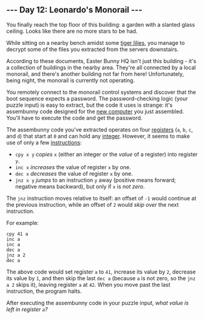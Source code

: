 ## \--- Day 12: Leonardo's Monorail ---

You finally reach the top floor of this building: a garden with a
slanted glass ceiling. Looks like there are no more stars to be had.

While sitting on a nearby bench amidst some [tiger
lilies](https://www.google.com/search?q=tiger+lilies&tbm=isch), you
manage to decrypt some of the files you extracted from the servers
downstairs.

According to these documents, Easter Bunny HQ isn't just this building -
it's a collection of buildings in the nearby area. They're all connected
by a local monorail, and there's another building not far from here\!
Unfortunately, being night, the monorail is currently not operating.

You remotely connect to the monorail control systems and discover that
the boot sequence expects a password. The password-checking logic (your
puzzle input) is easy to extract, but the code it uses is strange: it's
assembunny code designed for the [new computer](11) you just assembled.
You'll have to execute the code and get the password.

The assembunny code you've extracted operates on four
[registers](https://en.wikipedia.org/wiki/Processor_register) (`a`, `b`,
`c`, and `d`) that start at `0` and can hold any
[integer](https://en.wikipedia.org/wiki/Integer). However, it seems to
make use of only a few
[instructions](https://en.wikipedia.org/wiki/Instruction_set):

  - `cpy x y` *copies* `x` (either an integer or the *value* of a
    register) into register `y`.
  - `inc x` *increases* the value of register `x` by one.
  - `dec x` *decreases* the value of register `x` by one.
  - `jnz x y` *jumps* to an instruction `y` away (positive means
    forward; negative means backward), but only if `x` is *not zero*.

The `jnz` instruction moves relative to itself: an offset of `-1` would
continue at the previous instruction, while an offset of `2` would *skip
over* the next instruction.

For example:

    cpy 41 a
    inc a
    inc a
    dec a
    jnz a 2
    dec a

The above code would set register `a` to `41`, increase its value by
`2`, decrease its value by `1`, and then skip the last `dec a` (because
`a` is not zero, so the `jnz a 2` skips it), leaving register `a` at
`42`. When you move past the last instruction, the program halts.

After executing the assembunny code in your puzzle input, *what value is
left in register `a`?*
